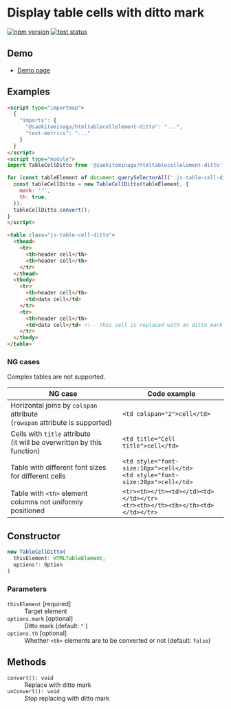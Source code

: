 # Display table cells with ditto mark

[![npm version](https://badge.fury.io/js/%40saekitominaga%2Fhtmltablecellelement-ditto.svg)](https://www.npmjs.com/package/@saekitominaga/htmltablecellelement-ditto)
[![test status](https://github.com/SaekiTominaga/frontend/actions/workflows/tablecell-ditto-test.yml/badge.svg)](https://github.com/SaekiTominaga/frontend/actions/workflows/tablecell-ditto-test.yml)

## Demo

- [Demo page](https://saekitominaga.github.io/frontend/javascript/tablecell-ditto/demo.html)

## Examples

```HTML
<script type="importmap">
  {
    "imports": {
      "@saekitominaga/htmltablecellelement-ditto": "...",
      "text-metrics": "..."
    }
  }
</script>
<script type="module">
import TableCellDitto from '@saekitominaga/htmltablecellelement-ditto';

for (const tableElement of document.querySelectorAll('.js-table-cell-ditto')) {
  const tableCellDitto = new TableCellDitto(tableElement, {
    mark: '"',
    th: true,
  });
  tableCellDitto.convert();
}
</script>

<table class="js-table-cell-ditto">
  <thead>
    <tr>
      <th>header cell</th>
      <th>header cell</th>
    </tr>
  </thead>
  <tbody>
    <tr>
      <th>header cell</th>
      <td>data cell</td>
    </tr>
    <tr>
      <th>header cell</th>
      <td>data cell</td> <!-- This cell is replaced with an ditto mark -->
    </tr>
  </tbody>
</table>
```

### NG cases

Complex tables are not supported.

| NG case | Code example |
|-|-|
| Horizontal joins by `colspan` attribute<br/>(`rowspan` attribute is supported) | `<td colspan="2">cell</td>` |
| Cells with `title` attribute<br/>(it will be overwritten by this function) | `<td title="Cell title">cell</td>` |
| Table with different font sizes for different cells | `<td style="font-size:16px">cell</td>`<br/>`<td style="font-size:20px">cell</td>` |
| Table with `<th>` element columns not uniformly positioned | `<tr><th></th><td></td><td></td></tr>`<br/>`<tr><th></th><th></th><td></td></tr>` |

## Constructor

```TypeScript
new TableCellDitto(
  thisElement: HTMLTableElement,
  options?: Option
)
```

### Parameters

<dl>
<dt><code>thisElement</code> [required]</dt>
<dd>Target element</dd>
<dt><code>options.mark</code> [optional]</dt>
<dd>Ditto mark (default: <code>"</code> )</dd>
<dt><code>options.th</code> [optional]</dt>
<dd>Whether <code>&lt;th&gt;</code> elements are to be converted or not (default: <code>false</code>)</dd>
</dl>

## Methods

<dl>
<dt><code>convert(): void</code></dt>
<dd>Replace with ditto mark</dd>
<dt><code>unConvert(): void</code></dt>
<dd>Stop replacing with ditto mark</dd>
</dl>
